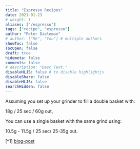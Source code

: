 ```yaml
---
title: "Espresso Recipes"
date: 2021-01-23
# weight: 1
aliases: ["/espresso"]
tags: ["recipe", "espresso"]
author: "Peter Dieleman"
# author: ["Me", "You"] # multiple authors
showToc: false  
TocOpen: false
draft: true
hidemeta: false
comments: false
# description: "Desc Text."
disableHLJS: false # to disable highlightjs
disableShare: false
disableHLJS: false
searchHidden: false
---
```


Assuming you set up your grinder to fill a double basket with:

18g / 25 sec / 60g out,

You can use a single basket with the same grind using:

10.5g - 11.5g / 25 sec/ 25-35g out.

[^1] [blog-post](https://www.home-barista.com/espresso-machines/single-basket-size-too-big-for-8g-espresso-dose-t28758.html)